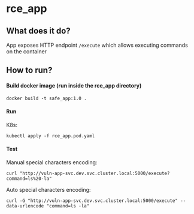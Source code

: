 # rce_app

## What does it do?

App exposes HTTP endpoint `/execute` which allows executing commands on the container

## How to run?

#### Build docker image (run inside the rce_app directory)

`docker build -t safe_app:1.0 .`

#### Run

K8s:

`kubectl apply -f rce_app.pod.yaml`

#### Test

Manual special characters encoding:

`curl "http://vuln-app-svc.dev.svc.cluster.local:5000/execute?command=ls%20-la"`

Auto special characters encoding:

`curl -G "http://vuln-app-svc.dev.svc.cluster.local:5000/execute" --data-urlencode "command=ls -la"`